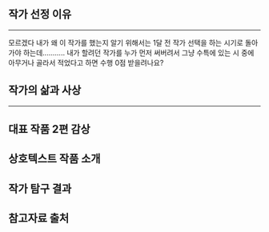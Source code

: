 
## 작가 선정 이유
- - -
모르겠다 내가 왜 이 작가를 했는지 알기 위해서는 1달 전  작가 선택을 하는 시기로 돌아가야 하는데........... 내가 할려던 작가를 누가 먼저 써버려서 그냥 수특에 있는 시 중에 아무거나 골라서 적었다고 하면 수행 0점 받을려나요?

## 작가의 삶과 사상
- - -


## 대표 작품 2편 감상

## 상호텍스트 작품 소개

## 작가 탐구 결과

## 참고자료 출처